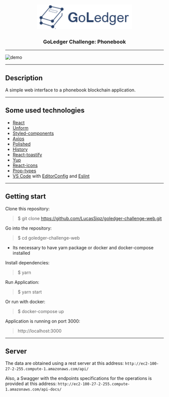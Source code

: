 <h1 align="center">
  <img alt="Goledger" title="Goledger" src="https://raw.githubusercontent.com/LucasSiqz/goledger-challenge-web/master/src/assets/logo_final.png" width="300px" />
<h3 align="center">
  GoLedger Challenge: Phonebook
</h3>
</h1>

---

<img alt="demo" title="demo" src="https://github.com/LucasSiqz/goledger-challenge-web/blob/master/demo.gif" width="882px" />

---

## Description

A simple web interface to a phonebook blockchain application.

---

## Some used technologies

- [React](https://reactjs.org/)
- [Unform](https://github.com/Rocketseat/unform)
- [Styled-components](https://styled-components.com/)
- [Axios](https://github.com/axios/axios)
- [Polished](https://polished.js.org/)
- [History](https://www.npmjs.com/package/history)
- [React-toastify](https://fkhadra.github.io/react-toastify/)
- [Yup](https://www.npmjs.com/package/yup)
- [React-icons](http://react-icons.github.io/react-icons/)
- [Prop-types](https://www.npmjs.com/package/prop-types)
- [VS Code](https://code.visualstudio.com/) with [EditorConfig](https://marketplace.visualstudio.com/items?itemName=EditorConfig.EditorConfig) and [Eslint](https://marketplace.visualstudio.com/items?itemName=dbaeumer.vscode-eslint)

---

## Getting start

Clone this repository:

> \$ git clone https://github.com/LucasSiqz/goledger-challenge-web.git

Go into the repository:

> \$ cd goledger-challenge-web

- Its necessary to have yarn package or docker and docker-compose installed

Install dependencies:

> \$ yarn

Run Application:

> \$ yarn start

Or run with docker:

> \$ docker-compose up

Application is running on port 3000:

> http://localhost:3000

---

## Server

The data are obtained using a rest server at this address: `http://ec2-100-27-2-255.compute-1.amazonaws.com/api/`

Also, a Swagger with the endpoints specifications for the operations is provided at this address: `http://ec2-100-27-2-255.compute-1.amazonaws.com/api-docs/`

